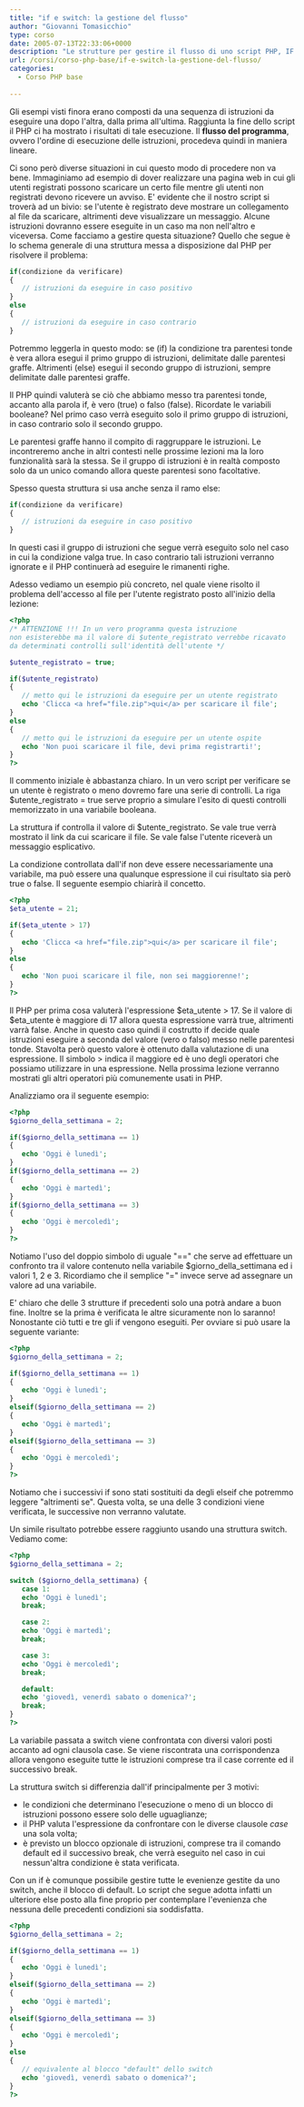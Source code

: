 ```yaml
---
title: "if e switch: la gestione del flusso"
author: "Giovanni Tomasicchio"
type: corso
date: 2005-07-13T22:33:06+0000
description: "Le strutture per gestire il flusso di uno script PHP, IF e SWITCH"
url: /corsi/corso-php-base/if-e-switch-la-gestione-del-flusso/
categories:
  - Corso PHP base
  
---
```

 Gli esempi visti finora erano composti da una sequenza di istruzioni da eseguire una dopo l'altra, dalla prima all'ultima. Raggiunta la fine dello script il PHP ci ha mostrato i risultati di tale esecuzione. Il **flusso del programma**, ovvero l'ordine di esecuzione delle istruzioni, procedeva quindi in maniera lineare.

 Ci sono però diverse situazioni in cui questo modo di procedere non va bene. Immaginiamo ad esempio di dover realizzare una pagina web in cui gli utenti registrati possono scaricare un certo file mentre gli utenti non registrati devono ricevere un avviso. E' evidente che il nostro script si troverà ad un bivio: se l'utente è registrato deve mostrare un collegamento al file da scaricare, altrimenti deve visualizzare un messaggio. Alcune istruzioni dovranno essere eseguite in un caso ma non nell'altro e viceversa. Come facciamo a gestire questa situazione? Quello che segue è lo schema generale di una struttura messa a disposizione dal PHP per risolvere il problema:

 ```php
if(condizione da verificare)
{
    // istruzioni da eseguire in caso positivo
}
else
{
    // istruzioni da eseguire in caso contrario
}
```

 Potremmo leggerla in questo modo: se (if) la condizione tra parentesi tonde è vera allora esegui il primo gruppo di istruzioni, delimitate dalle parentesi graffe. Altrimenti (else) esegui il secondo gruppo di istruzioni, sempre delimitate dalle parentesi graffe.

 Il PHP quindi valuterà se ciò che abbiamo messo tra parentesi tonde, accanto alla parola if, è vero (true) o falso (false). Ricordate le variabili booleane? Nel primo caso verrà eseguito solo il primo gruppo di istruzioni, in caso contrario solo il secondo gruppo.

 Le parentesi graffe hanno il compito di raggruppare le istruzioni. Le incontreremo anche in altri contesti nelle prossime lezioni ma la loro funzionalità sarà la stessa. Se il gruppo di istruzioni è in realtà composto solo da un unico comando allora queste parentesi sono facoltative.

 Spesso questa struttura si usa anche senza il ramo else:

 ```php
if(condizione da verificare)
{
    // istruzioni da eseguire in caso positivo
}
```

 In questi casi il gruppo di istruzioni che segue verrà eseguito solo nel caso in cui la condizione valga true. In caso contrario tali istruzioni verranno ignorate e il PHP continuerà ad eseguire le rimanenti righe.

 Adesso vediamo un esempio più concreto, nel quale viene risolto il problema dell'accesso al file per l'utente registrato posto all'inizio della lezione:

 ```php
<?php
/* ATTENZIONE !!! In un vero programma questa istruzione
non esisterebbe ma il valore di $utente_registrato verrebbe ricavato
da determinati controlli sull'identità dell'utente */

$utente_registrato = true;

if($utente_registrato)
{
    // metto qui le istruzioni da eseguire per un utente registrato
    echo 'Clicca <a href="file.zip">qui</a> per scaricare il file';
}
else
{
    // metto qui le istruzioni da eseguire per un utente ospite
    echo 'Non puoi scaricare il file, devi prima registrarti!';
}
?>
```

 Il commento iniziale è abbastanza chiaro. In un vero script per verificare se un utente è registrato o meno dovremo fare una serie di controlli. La riga $utente\_registrato = true serve proprio a simulare l'esito di questi controlli memorizzato in una variabile booleana.

 La struttura if controlla il valore di $utente\_registrato. Se vale true verrà mostrato il link da cui scaricare il file. Se vale false l'utente riceverà un messaggio esplicativo.

 La condizione controllata dall'if non deve essere necessariamente una variabile, ma può essere una qualunque espressione il cui risultato sia però true o false. Il seguente esempio chiarirà il concetto.

 ```php
<?php
$eta_utente = 21;

if($eta_utente > 17)
{
    echo 'Clicca <a href="file.zip">qui</a> per scaricare il file';
}
else
{
    echo 'Non puoi scaricare il file, non sei maggiorenne!';
}
?>
```

 Il PHP per prima cosa valuterà l'espressione $eta\_utente &gt; 17. Se il valore di $eta\_utente è maggiore di 17 allora questa espressione varrà true, altrimenti varrà false. Anche in questo caso quindi il costrutto if decide quale istruzioni eseguire a seconda del valore (vero o falso) messo nelle parentesi tonde. Stavolta però questo valore è ottenuto dalla valutazione di una espressione. Il simbolo &gt; indica il maggiore ed è uno degli operatori che possiamo utilizzare in una espressione. Nella prossima lezione verranno mostrati gli altri operatori più comunemente usati in PHP.

 Analizziamo ora il seguente esempio:

 ```php
<?php
$giorno_della_settimana = 2;

if($giorno_della_settimana == 1)
{
    echo 'Oggi è lunedì';
}
if($giorno_della_settimana == 2)
{
    echo 'Oggi è martedì';
}
if($giorno_della_settimana == 3)
{
    echo 'Oggi è mercoledì';
}
?>
```

 Notiamo l'uso del doppio simbolo di uguale "==" che serve ad effettuare un confronto tra il valore contenuto nella variabile $giorno\_della\_settimana ed i valori 1, 2 e 3. Ricordiamo che il semplice "=" invece serve ad assegnare un valore ad una variabile.

 E' chiaro che delle 3 strutture if precedenti solo una potrà andare a buon fine. Inoltre se la prima è verificata le altre sicuramente non lo saranno! Nonostante ciò tutti e tre gli if vengono eseguiti. Per ovviare si può usare la seguente variante:

 ```php
<?php
$giorno_della_settimana = 2;

if($giorno_della_settimana == 1)
{
    echo 'Oggi è lunedì';
}
elseif($giorno_della_settimana == 2)
{
    echo 'Oggi è martedì';
}
elseif($giorno_della_settimana == 3)
{
    echo 'Oggi è mercoledì';
}
?>
```

 Notiamo che i successivi if sono stati sostituiti da degli elseif che potremmo leggere "altrimenti se". Questa volta, se una delle 3 condizioni viene verificata, le successive non verranno valutate.

 Un simile risultato potrebbe essere raggiunto usando una struttura switch. Vediamo come:

 ```php
<?php
$giorno_della_settimana = 2;

switch ($giorno_della_settimana) {
    case 1:
    echo 'Oggi è lunedì';
    break;

    case 2:
    echo 'Oggi è martedì';
    break;

    case 3:
    echo 'Oggi è mercoledì';
    break;

    default:
    echo 'giovedì, venerdì sabato o domenica?';
    break;
}
?>
```

 La variabile passata a switch viene confrontata con diversi valori posti accanto ad ogni clausola case. Se viene riscontrata una corrispondenza allora vengono eseguite tutte le istruzioni comprese tra il case corrente ed il successivo break.

 La struttura switch si differenzia dall'if principalmente per 3 motivi:

- le condizioni che determinano l'esecuzione o meno di un blocco di istruzioni possono essere solo delle uguaglianze;
- il PHP valuta l'espressione da confrontare con le diverse clausole *case* una sola volta;
- è previsto un blocco opzionale di istruzioni, comprese tra il comando default ed il successivo break, che verrà eseguito nel caso in cui nessun'altra condizione è stata verificata.
 
 Con un if è comunque possibile gestire tutte le evenienze gestite da uno switch, anche il blocco di default. Lo script che segue adotta infatti un ulteriore else posto alla fine proprio per contemplare l'evenienza che nessuna delle precedenti condizioni sia soddisfatta.

 ```php
<?php
$giorno_della_settimana = 2;

if($giorno_della_settimana == 1)
{
    echo 'Oggi è lunedì';
}
elseif($giorno_della_settimana == 2)
{
    echo 'Oggi è martedì';
}
elseif($giorno_della_settimana == 3)
{
    echo 'Oggi è mercoledì';
}
else
{
    // equivalente al blocco "default" dello switch
    echo 'giovedì, venerdì sabato o domenica?';
}
?>
```
